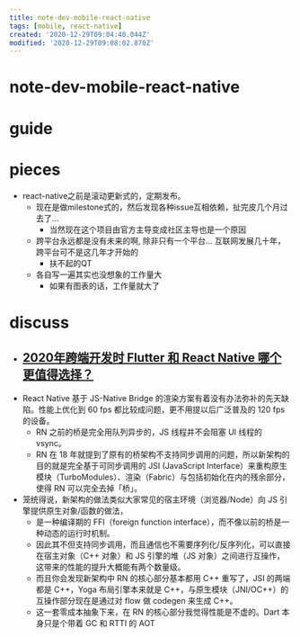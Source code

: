 ```yaml
---
title: note-dev-mobile-react-native
tags: [mobile, react-native]
created: '2020-12-29T09:04:40.044Z'
modified: '2020-12-29T09:08:02.870Z'
---
```


# note-dev-mobile-react-native

# guide

# pieces

- react-native之前是滚动更新式的，定期发布。
  - 现在是做milestone式的，然后发现各种issue互相依赖，扯完皮几个月过去了... 
    - 当然现在这个项目由官方主导变成社区主导也是一个原因
  - 跨平台永远都是没有未来的啊, 除非只有一个平台… 互联网发展几十年，跨平台可不是这几年才开始的
    - 扶不起的QT
  - 各自写一遍其实也没想象的工作量大
    - 如果有图表的话，工作量就大了

# discuss

- ## [2020年跨端开发时 Flutter 和 React Native 哪个更值得选择？](https://www.zhihu.com/question/384934444/answers/updated)
- React Native 基于 JS-Native Bridge 的渲染方案有着没有办法弥补的先天缺陷。性能上优化到 60 fps 都比较成问题，更不用提以后广泛普及的 120 fps 的设备。
  - RN 之前的桥是完全用队列异步的，JS 线程并不会阻塞 UI 线程的 vsync。
  - RN 在 18 年就提到了原有的桥架构不支持同步调用的问题，所以新架构的目的就是完全基于可同步调用的 JSI (JavaScript Interface）来重构原生模块（TurboModules）、渲染（Fabric）与包括初始化在内的残余部分，使得 RN 可以完全去掉「桥」。
- 笼统得说，新架构的做法类似大家常见的宿主环境（浏览器/Node）向 JS 引擎提供原生对象/函数的做法，
  - 是一种编译期的 FFI（foreign function interface），而不像以前的桥是一种动态的运行时机制。
  - 因此其不但支持同步调用，而且通信也不需要序列化/反序列化，可以直接在宿主对象（C++ 对象）和 JS 引擎的堆（JS 对象）之间进行互操作，这带来的性能的提升大概能有两个数量级。
  - 而且你会发现新架构中 RN 的核心部分基本都用 C++ 重写了，JSI 的两端都是 C++，Yoga 布局引擎本来就是 C++，与原生模块（JNI/OC++）的互操作部分现在是通过对 flow 做 codegen 来生成 C++。
  - 这一套零成本抽象下来，在 RN 的核心部分我觉得性能是不虚的。Dart 本身只是个带着 GC 和 RTTI 的 AOT
